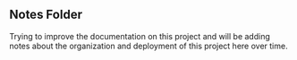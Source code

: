 ## Notes Folder

Trying to improve the documentation on this project and will be adding notes about the organization and deployment of this project here over time.